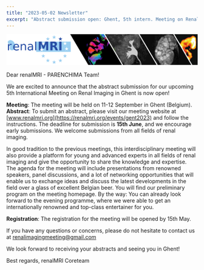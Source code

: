 ```yaml
---
title: "2023-05-02 Newsletter"
excerpt: "Abstract submission open: Ghent, 5th intern. Meeting on Renal Imaging."
---
```


![image-center](/assets/images/header_renalMRI_right.png)

Dear renalMRI - PARENCHIMA Team!

We are excited to announce that the abstract submission for our upcoming 5th International Meeting on Renal Imaging in Ghent is now open!

**Meeting**: The meeting will be held on 11-12 September in Ghent (Belgium).
**Abstract**: To submit an abstract, please visit our meeting website at [www.renalmri.org](https://renalmri.org/events/gent2023) and follow the instructions. The deadline for submission is **15th June**, and we encourage early submissions. We welcome submissions from all fields of renal imaging.

In good tradition to the previous meetings, this interdisciplinary meeting will also provide a platform for young and advanced experts in all fields of renal imaging and give the opportunity to share the knowledge and expertise. The agenda for the meeting will include presentations from renowned speakers, panel discussions, and a lot of networking opportunities that will enable us to exchange ideas and discuss the latest developments in the field over a glass of excellent Belgian beer. You will find our preliminary program on the meeting homepage. 
By the way: You can already look forward to the evening programme, where we were able to get an internationally renowned and top-class entertainer for you.

**Registration**: The registration for the meeting will be opened by 15th May. 

If you have any questions or concerns, please do not hesitate to contact us at [renalimagingmeeting@gmail.com](mailto:renalimagingmeeting@gmail.com)

We look forward to receiving your abstracts and seeing you in Ghent!

Best regards,
renalMRI Coreteam
